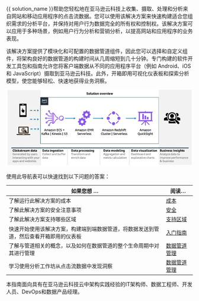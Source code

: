 {{ solution_name }}帮助您轻松地在亚马逊云科技上收集、摄取、处理和分析来自网站和移动应用程序的点击流数据。您可以使用该解决方案来快速构建适合您组织需求的分析平台，并保持对用户行为数据完全的所有权和控制权。该解决方案可以应用于多种场景，例如用户行为分析和营销分析，以提高网站和应用程序的业务表现。

该解决方案提供了模块化和可配置的数据管道组件，因此您可以选择和自定义组件，将架构良好的数据管道的构建时间从几周缩短到几十分钟。专门构建的软件开发工具包和指南允许您将客户端数据从不同的应用程序平台（例如 Android、iOS 和 JavaScript）摄取到亚马逊云科技。此外，开箱即用可视化仪表板和探索分析模型，使您能够轻松、快速地获得业务洞察。

[![soln-overview]][soln-overview]

使用此导航表可以快速找到以下问题的答案：

| 如果您想 … | 阅读… |
|----------|--------|
| 了解运行此解决方案的成本 | [成本](../plan-deployment/cost.md) |
| 了解此解决方案的安全注意事项 | [安全](../plan-deployment/security.md) |
| 了解此解决方案支持哪些区域 | [支持区域](../plan-deployment/regions.md) |
| 快速开始使用该解决方案，构建端到端数据管道，将数据发送到管道，然后查看开箱即用的仪表板 | [入门指南](../getting-started/index.md) |
| 了解与管道相关的概念，以及如何在数据管道的整个生命周期中对其进行管理 | [数据管道管理](../pipeline-mgmt/index.md) |
| 学习使用分析工作坊从点击流数据中发现洞察 | [数据管道管理](../pipeline-mgmt/index.md) |

本指南面向具有在亚马逊云科技云中架构实践经验的IT架构师、数据工程师、开发人员、DevOps和数据产品经理。

[cloudformation]: https://aws.amazon.com/en/cloudformation/

[soln-overview]: ../images/solution-overview.webp
